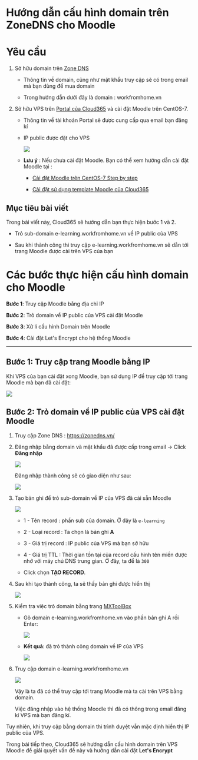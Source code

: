 # Hướng dẫn cấu hình domain trên ZoneDNS cho Moodle

# Yêu cầu

1. Sở hữu domain trên [Zone DNS](https://zonedns.vn/)
    - Thông tin về domain, cũng như mật khẩu truy cập sẽ có trong email mà bạn dùng để mua domain

    - Trong hướng dẫn dưới đây là domain : workfromhome.vn

2. Sở hữu VPS trên [Portal của Cloud365](https://portal.cloud365.vn/) và cài đặt Moodle trên CentOS-7.

    - Thông tin về tài khoản Portal sẽ được cung cấp qua email bạn đăng kí

    - IP public được đặt cho VPS

        <img src="https://i.imgur.com/f2G4cGU.png">

    - **Lưu ý** : Nếu chưa cài đặt Moodle. Bạn có thể xem hướng dẫn cài đặt Moodle tại : 
        - [Cài đặt Moodle trên CentOS-7 Step by step](https://news.cloud365.vn/cai-dat-moodle-3-8-1-tren-centos7/)

        - [Cài đặt sử dụng template Moodle của Cloud365](https://support.cloud365.vn/cloud-app/su-dung-template-moodle-tai-cloud365/)

## Mục tiêu bài viết
Trong bài viết này, Cloud365 sẽ hướng dẫn bạn thực hiện bước 1 và 2.

- Trỏ sub-domain e-learning.workfromhome.vn về IP public của VPS

- Sau khi thành công thì truy cập e-learning.workfromhome.vn sẽ dẫn tới trang Moodle được cài trên VPS của bạn

# Các bước thực hiện cấu hình domain cho Moodle
**Bước 1**: Truy cập Moodle bằng địa chỉ IP

**Bước 2**: Trỏ domain về IP public của VPS cài đặt Moodle

**Bước 3**: Xử lí cấu hình Domain trên Moodle

**Bước 4**: Cài đặt Let's Encrypt cho hệ thống Moodle

-----

## **Bước 1**: Truy cập trang Moodle bằng IP
Khi VPS của bạn cài đặt xong Moodle, bạn sử dụng IP để truy cập tới trang Moodle mà bạn đã cài đặt:

<img src="https://i.imgur.com/udgRdFm.png">

## **Bước 2**: Trỏ domain về IP public của VPS cài đặt Moodle
1. Truy cập Zone DNS : https://zonedns.vn/ 

2. Đăng nhập bằng domain và mật khẩu đã được cấp trong email -> Click **Đăng nhập**

    <img src="https://i.imgur.com/kuqqbwj.png">

    Đăng nhập thành công sẽ có giao diện như sau:

    <img src="https://i.imgur.com/4aMnIY4.png">

3. Tạo bản ghi để trỏ sub-domain về IP của VPS đã cài sẵn Moodle

    <img src="https://i.imgur.com/BPWXVst.png">

    - 1 - Tên record : phần sub của domain. Ở đây là `e-learning`
    - 2 - Loại record : Ta chọn là bản ghi **A**
    - 3 - Giá trị record : IP public của VPS mà bạn sở hữu
    - 4 - Giá trị TTL : Thời gian tồn tại của record cấu hình tên miền được nhớ với máy chủ DNS trung gian. Ở đây, ta để là `300`

    - Click chọn **TẠO RECORD**.

4. Sau khi tạo thành công, ta sẽ thấy bản ghi được hiển thị

    <img src="https://i.imgur.com/wREsAVk.png">

5. Kiểm tra việc trỏ domain bằng trang [MXToolBox](https://mxtoolbox.com/NetworkTools.aspx)
    - Gõ domain e-learning.workfromhome.vn vào phần bản ghi A rồi Enter:
        
        <img src="https://i.imgur.com/D0w8S1d.png">

    - **Kết quả**: đã trỏ thành công domain về IP của VPS
        
        <img src="https://i.imgur.com/SLVvaLy.png">

6. Truy cập domain e-learning.workfromhome.vn

    <img src="https://i.imgur.com/udgRdFm.png">

    Vậy là ta đã có thể truy cập tới trang Moodle mà ta cài trên VPS bằng domain.

    Việc đăng nhập vào hệ thống Moodle thì đã có thông trong email đăng kí VPS mà bạn đăng kí.

Tuy nhiên, khi truy cập bằng domain thì trình duyệt vẫn mặc định hiển thị IP public của VPS.

Trong bài tiếp theo, Cloud365 sẽ hướng dẫn cấu hình domain trên VPS Moodle để giải quyết vấn đề này và hướng dẫn cài đặt **Let's Encrypt**